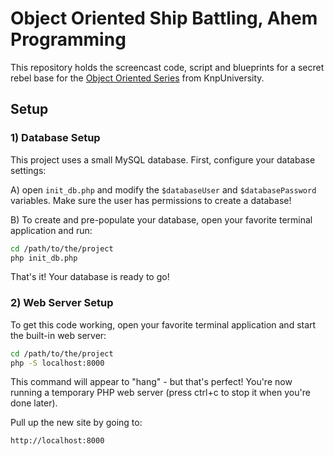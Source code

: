 Object Oriented Ship Battling, Ahem Programming
===============================================

This repository holds the screencast code, script and blueprints for a
secret rebel base for the [Object Oriented Series](https://knpuniversity.com/screencast/oo)
from KnpUniversity.

Setup
-----

### 1) Database Setup

This project uses a small MySQL database. First, configure your database settings:

A) open `init_db.php` and modify the `$databaseUser` and `$databasePassword` variables.
Make sure the user has permissions to create a database!

B) To create and pre-populate your database, open your favorite terminal application
and run:

```bash
cd /path/to/the/project
php init_db.php
```
That's it! Your database is ready to go!

### 2) Web Server Setup

To get this code working, open your favorite terminal application
and start the built-in web server:

```bash
cd /path/to/the/project
php -S localhost:8000
```

This command will appear to "hang" - but that's perfect! You're
now running a temporary PHP web server (press ctrl+c to stop it
when you're done later).

Pull up the new site by going to:

    http://localhost:8000
